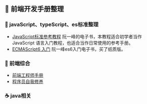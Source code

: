 ## 📖 前端开发手册整理
### 🎃 javaScript、typeScript、es标准整理
* [JavaScript标准参考教程](https://wangdoc.com/javascript/) 阮一峰的电子书，本教程适合初学者当作 JavaScript 语言入门教程，也适合当作日常使用的参考手册。
* [ECMAScript6 入门](http://es6.ruanyifeng.com/#docs/intro) 阮一峰es6入门电子书，买了纸质版。
### 🍔 前端综合
* [前端工程师手册](https://leohxj.gitbooks.io/front-end-database/content/html-and-css-basic/index.html) 
* [程序员自我修养](https://leohxj.gitbooks.io/a-programmer-prepares/content/)
### ☕️ java相关